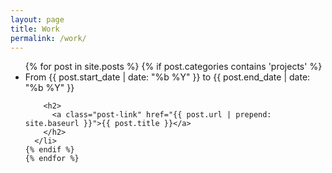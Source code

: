 ```yaml
---
layout: page
title: Work
permalink: /work/
---
```



<div class="home">

  <ul class="post-list">
    {% for post in site.posts %}
    {% if post.categories contains 'projects' %}
      <li>
        <span class="post-meta">From {{ post.start_date | date: "%b %Y" }} to {{ post.end_date | date: "%b %Y" }}</span>

        <h2>
          <a class="post-link" href="{{ post.url | prepend: site.baseurl }}">{{ post.title }}</a>
        </h2>
      </li>
    {% endif %}
    {% endfor %}
  </ul>

</div>

